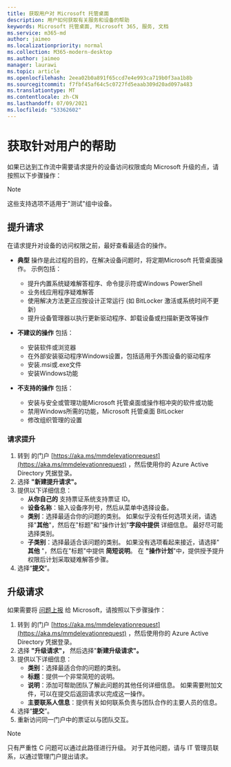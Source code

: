 ```yaml
---
title: 获取用户对 Microsoft 托管桌面
description: 用户如何获取有关服务和设备的帮助
keywords: Microsoft 托管桌面, Microsoft 365, 服务, 文档
ms.service: m365-md
author: jaimeo
ms.localizationpriority: normal
ms.collection: M365-modern-desktop
ms.author: jaimeo
manager: laurawi
ms.topic: article
ms.openlocfilehash: 2eea02b0a891f65ccd7e4e993ca719b0f3aa1b8b
ms.sourcegitcommit: f7fbf45af64c5c0727fd5eaab309d20ad097a483
ms.translationtype: MT
ms.contentlocale: zh-CN
ms.lasthandoff: 07/09/2021
ms.locfileid: "53362602"
---
```

# <a name="getting-help-for-users"></a>获取针对用户的帮助

如果已达到工作流中需要请求提升的设备访问权限或[](../service-description/user-support.md)向 Microsoft 升级的点，请按照以下步骤操作：
 
>[!NOTE]
>这些支持选项不适用于"测试"组中设备。

## <a name="elevation-requests"></a>提升请求

在请求提升对设备的访问权限之前，最好查看最适合的操作。

- **典型** 操作是此过程的目的，在解决设备问题时，将定期Microsoft 托管桌面操作。 示例包括：
    - 提升内置系统疑难解答程序、命令提示符或Windows PowerShell
    - 业务线应用程序疑难解答
    - 使用解决方法更正应按设计正常运行 (如 BitLocker 激活或系统时间不更新) 
    - 提升设备管理器以执行更新驱动程序、卸载设备或扫描新更改等操作

- **不建议的操作** 包括：
    - 安装软件或浏览器
    - 在外部安装驱动程序Windows设置，包括适用于外围设备的驱动程序
    - 安装.msi或.exe文件
    - 安装Windows功能

- **不支持的操作** 包括：
    - 安装与安全或管理功能Microsoft 托管桌面或操作相冲突的软件或功能
    - 禁用Windows所需的功能，Microsoft 托管桌面 BitLocker
    - 修改组织管理的设置

### <a name="to-request-elevation"></a>请求提升

1. 转到 的门户 [https://aka.ms/mmdelevationrequest](https://aka.ms/mmdelevationrequest) ，然后使用你的 Azure Active Directory 凭据登录。
2. 选择 **"新建提升请求"。**
3. 提供以下详细信息：
    - **从你自己的** 支持票证系统支持票证 ID。
    - **设备名称**：输入设备序列号，然后从菜单中选择设备。
    - **类别**：选择最适合你的问题的类别。 如果似乎没有任何选项关闭，请选择"**其他**"，然后在"标题"和"操作计划"**字段中提供** 详细信息。 最好尽可能选择类别。
    - **子类别**：选择最适合该问题的类别。 如果没有选项看起来接近，请选择" **其他** "，然后在"标题"中提供 **简短说明**。 在 **"操作计划**"中，提供授予提升权限后计划采取疑难解答步骤。
4. 选择“**提交**”。


## <a name="escalation-requests"></a>升级请求


如果需要将 [问题上报](../service-description/user-support.md#escalation-portal) 给 Microsoft，请按照以下步骤操作：

1. 转到 的门户 [https://aka.ms/mmdelevationrequest](https://aka.ms/mmdelevationrequest) ，然后使用你的 Azure Active Directory 凭据登录。
2. 选择 **"升级请求"，** 然后选择"**新建升级请求"。**
3. 提供以下详细信息：
    - **类别**：选择最适合你的问题的类别。
    - **标题**：提供一个非常简短的说明。
    - **说明**：添加可帮助团队了解此问题的其他任何详细信息。 如果需要附加文件，可以在提交后返回请求以完成这一操作。
    - **主要联系人信息**：提供有关如何联系负责与团队合作的主要人员的信息。
4. 选择“**提交**”。
5. 重新访问同一门户中的票证以与团队交互。

> [!NOTE]
> 只有严重性 C 问题可以通过此路径进行升级。 对于其他问题，请与 IT 管理员联系，以通过管理门户提出请求。
